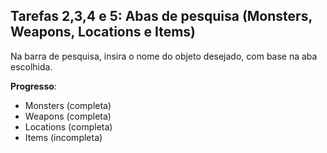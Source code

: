 <h2><b>Tarefas 2,3,4 e 5: Abas de pesquisa (Monsters, Weapons, Locations e Items)</b></h2>

Na barra de pesquisa, insira o nome do objeto desejado, com base na aba escolhida.

<b>Progresso</b>:
- Monsters (completa)
- Weapons (completa)
- Locations (completa)
- Items (incompleta)
